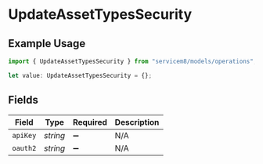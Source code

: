 # UpdateAssetTypesSecurity

## Example Usage

```typescript
import { UpdateAssetTypesSecurity } from "servicem8/models/operations";

let value: UpdateAssetTypesSecurity = {};
```

## Fields

| Field              | Type               | Required           | Description        |
| ------------------ | ------------------ | ------------------ | ------------------ |
| `apiKey`           | *string*           | :heavy_minus_sign: | N/A                |
| `oauth2`           | *string*           | :heavy_minus_sign: | N/A                |